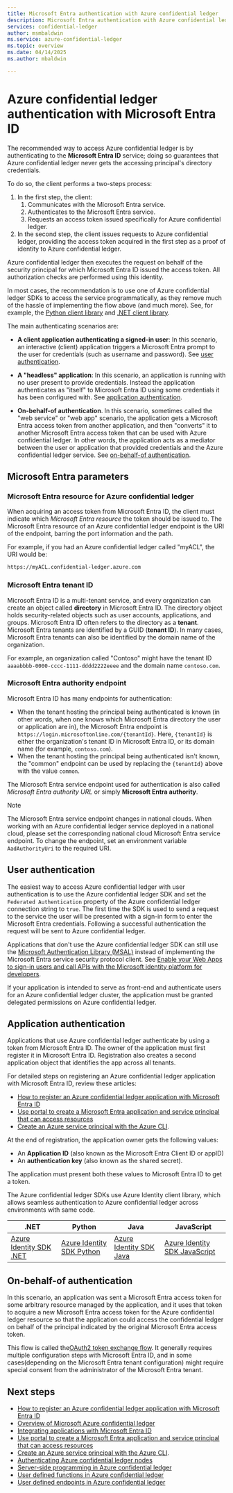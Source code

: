 ```yaml
---
title: Microsoft Entra authentication with Azure confidential ledger
description: Microsoft Entra authentication with Azure confidential ledger
services: confidential-ledger
author: msmbaldwin
ms.service: azure-confidential-ledger
ms.topic: overview
ms.date: 04/14/2025
ms.author: mbaldwin

---
```

# Azure confidential ledger authentication with Microsoft Entra ID

The recommended way to access Azure confidential ledger is by authenticating to the **Microsoft Entra ID** service; doing so guarantees that Azure confidential ledger never gets the accessing principal's directory credentials.

To do so, the client performs a two-steps process:

1. In the first step, the client:
    1. Communicates with the Microsoft Entra service.
    1. Authenticates to the Microsoft Entra service.
    1. Requests an access token issued specifically for Azure confidential ledger.
1. In the second step, the client issues requests to Azure confidential ledger, providing the access token acquired in the first step as a proof of identity to Azure confidential ledger.

Azure confidential ledger then executes the request on behalf of the security principal for which Microsoft Entra ID issued the access token. All authorization checks are performed using this identity.

In most cases, the recommendation is to use one of Azure confidential ledger SDKs to access the service programmatically, as they remove much of the hassle of implementing the
flow above (and much more). See, for example, the [Python client library](https://pypi.org/project/azure-confidentialledger/) and [.NET client library](/dotnet/api/azure.security.confidentialledger).

The main authenticating scenarios are:

- **A client application authenticating a signed-in user**: In this scenario, an interactive (client) application triggers a Microsoft Entra prompt to the user for credentials (such as username and password). See [user authentication](#user-authentication).

- **A "headless" application**: In this scenario, an application is running with no user present to provide credentials. Instead the application authenticates as "itself" to Microsoft Entra ID using some credentials it has been configured with. See [application authentication](#application-authentication).

- **On-behalf-of authentication**. In this scenario, sometimes called the "web service" or "web app" scenario, the application gets a Microsoft Entra access token from another application, and then "converts" it to another Microsoft Entra access token that can be used with Azure confidential ledger. In other words, the application acts as a mediator between the user or application that provided credentials and the Azure confidential ledger service. See [on-behalf-of authentication](#on-behalf-of-authentication).

<a name='azure-ad-parameters'></a>

## Microsoft Entra parameters

<a name='azure-ad-resource-for-azure-confidential-ledger'></a>

### Microsoft Entra resource for Azure confidential ledger

When acquiring an access token from Microsoft Entra ID, the client must indicate which *Microsoft Entra resource* the token should be issued to. The Microsoft Entra resource of an Azure confidential ledger endpoint is the URI of the endpoint, barring the port information and the path.

For example, if you had an Azure confidential ledger called "myACL", the URI would be:

```txt
https://myACL.confidential-ledger.azure.com
```

<a name='azure-ad-tenant-id'></a>

### Microsoft Entra tenant ID

Microsoft Entra ID is a multi-tenant service, and every organization can create an object called **directory** in Microsoft Entra ID. The directory object holds security-related objects such as user accounts, applications, and groups. Microsoft Entra ID often refers to the directory as a **tenant**. Microsoft Entra tenants are identified by a GUID (**tenant ID**). In many cases, Microsoft Entra tenants can also be identified by the domain name of the organization.

For example, an organization called "Contoso" might have the tenant ID `aaaabbbb-0000-cccc-1111-dddd2222eeee` and the domain name `contoso.com`.

<a name='azure-ad-authority-endpoint'></a>

### Microsoft Entra authority endpoint

Microsoft Entra ID has many endpoints for authentication:

- When the tenant hosting the principal being authenticated is known (in other words, when one knows which Microsoft Entra directory the user or application are in), the Microsoft Entra endpoint is `https://login.microsoftonline.com/{tenantId}`. Here, `{tenantId}` is either the organization's tenant ID in Microsoft Entra ID, or its domain name (for example, `contoso.com`).
- When the tenant hosting the principal being authenticated isn't known, the "common" endpoint can be used by replacing the `{tenantId}` above with the value `common`.

The Microsoft Entra service endpoint used for authentication is also called *Microsoft Entra authority URL* or simply **Microsoft Entra authority**.

> [!NOTE]
> The Microsoft Entra service endpoint changes in national clouds. When working with an Azure confidential ledger service deployed in a national cloud, please set the corresponding national cloud Microsoft Entra service endpoint. To change the endpoint, set an environment variable `AadAuthorityUri` to the required URI.

## User authentication

The easiest way to access Azure confidential ledger with user authentication is to use the Azure confidential ledger SDK and set the `Federated Authentication` property of the Azure confidential ledger connection string to `true`. The first time the SDK is used to send a request to the service the user will be presented with a sign-in form to enter the Microsoft Entra credentials. Following a successful authentication the request will be sent to Azure confidential ledger.

Applications that don't use the Azure confidential ledger SDK can still use the [Microsoft Authentication Library (MSAL)](/azure/active-directory/develop/msal-overview) instead of implementing the Microsoft Entra service security protocol client. See [Enable your Web Apps to sign-in users and call APIs with the Microsoft identity platform for developers](https://github.com/Azure-Samples/active-directory-aspnetcore-webapp-openidconnect-v2).

If your application is intended to serve as front-end and authenticate users for an Azure confidential ledger cluster, the application must be granted delegated permissions on Azure confidential ledger.

## Application authentication

Applications that use Azure confidential ledger authenticate by using a token from Microsoft Entra ID. The owner of the application must first register it in Microsoft Entra ID. Registration also creates a second application object that identifies the app across all tenants.

For detailed steps on registering an Azure confidential ledger application with Microsoft Entra ID, review these articles:

- [How to register an Azure confidential ledger application with Microsoft Entra ID](register-application.md)
- [Use portal to create a Microsoft Entra application and service principal that can access resources](/azure/active-directory/develop/howto-create-service-principal-portal)
- [Create an Azure service principal with the Azure CLI](/cli/azure/create-an-azure-service-principal-azure-cli).

At the end of registration, the application owner gets the following values:

- An **Application ID** (also known as the Microsoft Entra Client ID or appID)
- An **authentication key** (also known as the shared secret).

The application must present both these values to Microsoft Entra ID to get a token.

The Azure confidential ledger SDKs use Azure Identity client library, which allows seamless authentication to Azure confidential ledger across environments with same code.

| .NET | Python | Java | JavaScript |
|--|--|--|--|
|[Azure Identity SDK .NET](/dotnet/api/overview/azure/identity-readme)|[Azure Identity SDK Python](/python/api/overview/azure/identity-readme)|[Azure Identity SDK Java](/java/api/overview/azure/identity-readme)|[Azure Identity SDK JavaScript](/javascript/api/overview/azure/identity-readme)|

## On-behalf-of authentication

In this scenario, an application was sent a Microsoft Entra access token for some arbitrary resource managed by the application, and it uses that token to acquire a new Microsoft Entra access token for the Azure confidential ledger resource so that the application could access the confidential ledger on behalf of the principal indicated by the original Microsoft Entra access token.

This flow is called the[OAuth2 token exchange flow](https://tools.ietf.org/html/draft-ietf-oauth-token-exchange-04). It generally requires multiple configuration steps with Microsoft Entra ID, and in some cases(depending on the Microsoft Entra tenant configuration) might require special consent from the administrator of the Microsoft Entra tenant.

## Next steps

- [How to register an Azure confidential ledger application with Microsoft Entra ID](register-application.md)
- [Overview of Microsoft Azure confidential ledger](overview.md)
- [Integrating applications with Microsoft Entra ID](/azure/active-directory/develop/quickstart-register-app)
- [Use portal to create a Microsoft Entra application and service principal that can access resources](/azure/active-directory/develop/howto-create-service-principal-portal)
- [Create an Azure service principal with the Azure CLI](/cli/azure/create-an-azure-service-principal-azure-cli).
- [Authenticating Azure confidential ledger nodes](authenticate-ledger-nodes.md)
- [Server-side programming in Azure confidential ledger](server-side-programming.md)
- [User defined functions in Azure confidential ledger](user-defined-functions.md)
- [User defined endpoints in Azure confidential ledger](user-defined-endpoints.md)
